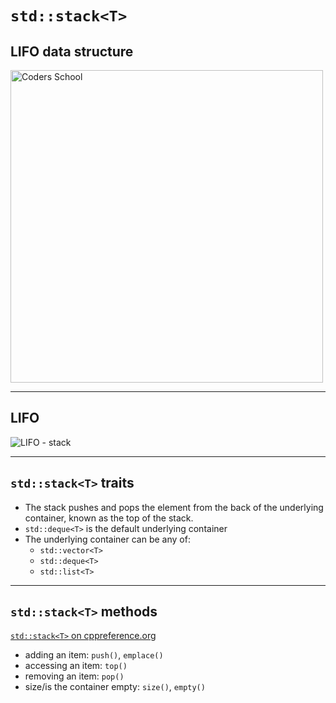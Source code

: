 <!-- .slide: data-background="#111111" -->

# `std::stack<T>`

## LIFO data structure

<a href="https://coders.school">
    <img width="500" src="../img/coders_school_logo.png" alt="Coders School" class="plain">
</a>

___

## LIFO

<img src="../img/stack.png" alt="LIFO - stack" class="r-stretch plain">

___

## `std::stack<T>` traits

* <!-- .element: class="fragment fade-in" --> The stack pushes and pops the element from the back of the underlying container, known as the top of the stack.
* <!-- .element: class="fragment fade-in" --> <code>std::deque&lt;T&gt;</code> is the default underlying container
* <!-- .element: class="fragment fade-in" --> The underlying container can be any of:
  * <code>std::vector&lt;T&gt;</code>
  * <code>std::deque&lt;T&gt;</code>
  * <code>std::list&lt;T&gt;</code>

___

## `std::stack<T>` methods

[`std::stack<T>` on cppreference.org](https://en.cppreference.com/w/cpp/container/stack)

* <!-- .element: class="fragment fade-in" --> adding an item: <code>push()</code>, <code>emplace()</code>
* <!-- .element: class="fragment fade-in" --> accessing an item: <code>top()</code>
* <!-- .element: class="fragment fade-in" --> removing an item: <code>pop()</code>
* <!-- .element: class="fragment fade-in" --> size/is the container empty: <code>size()</code>, <code>empty()</code>
